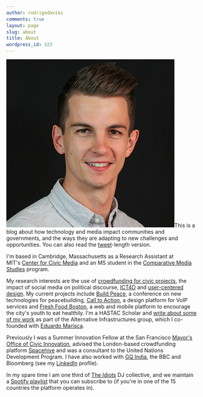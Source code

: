 ```yaml
---
author: rodrigodavies
comments: true
layout: page
slug: about
title: About
wordpress_id: 323
---
```


[![Rodrigo Davies - Photo by Nicole Freedman](rodrigo_hshot.png)](http://rodrigodavies.com/blog/wp-content/uploads/2012/01/rodrigo_hshot.png)This is a blog about how technology and media impact communities and governments, and the ways they are adapting to new challenges and opportunities. You can also read the [tweet](http://twitter.com/rodrigodavies)-length version.

I'm based in Cambridge, Massachusetts as a Research Assistant at MIT's [Center for Civic Media](http://civic.mit.edu) and an MS student in the [Comparative Media Studies](http://cms.mit.edu) program.

My research interests are the use of [crowdfunding for civic projects](http://www.civiccrowdfunding.com), the impact of social media on political discourse, [ICT4D](http://en.wikipedia.org/wiki/Information_and_communication_technologies_for_development) and [user-centered design](http://calltoaction.mit.edu). My current projects include [Build Peace](http://howtobuildpeace.org), a conference on new technologies for peacebuilding, [Call to Action](http://calltoaction.mit.edu), a design platform for VoIP services and [Fresh Food Boston](http://freshfoodboston.newurbanmechanics.org), a web and mobile platform to encourage the city's youth to eat healthily. I'm a HASTAC Scholar and [write about some of my work](http://www.hastac.org/blogs/rodrigodavies) as part of the Alternative Infrastructures group, which I co-founded with [Eduardo Marisca](http://www.mutaciones.pe).

Previously I was a Summer Innovation Fellow at the San Francisco [Mayor's Office of Civic Innovation](http://www.innovatesf.com), advised the London-based crowdfunding platform [Spacehive](http://www.spacehive.com) and was a consultant to the United Nations Development Program. I have also worked with [GQ India](http://www.gqindia.com), the BBC and Bloomberg (see my [LinkedIn](http://www.linkedin.com/in/rodrigodavies) profile).

In my spare time I am one third of [The Idiots](http://mumbaiboss.com/2010/10/29/idiotville/) DJ collective, and we maintain a
[Spotify playlist](http://open.spotify.com/user/rodrigodavies/playlist/08hQfk1B8TP6vvof4c75ze) that you can subscribe to (if you're in one of the 15 countries the platform operates in).
